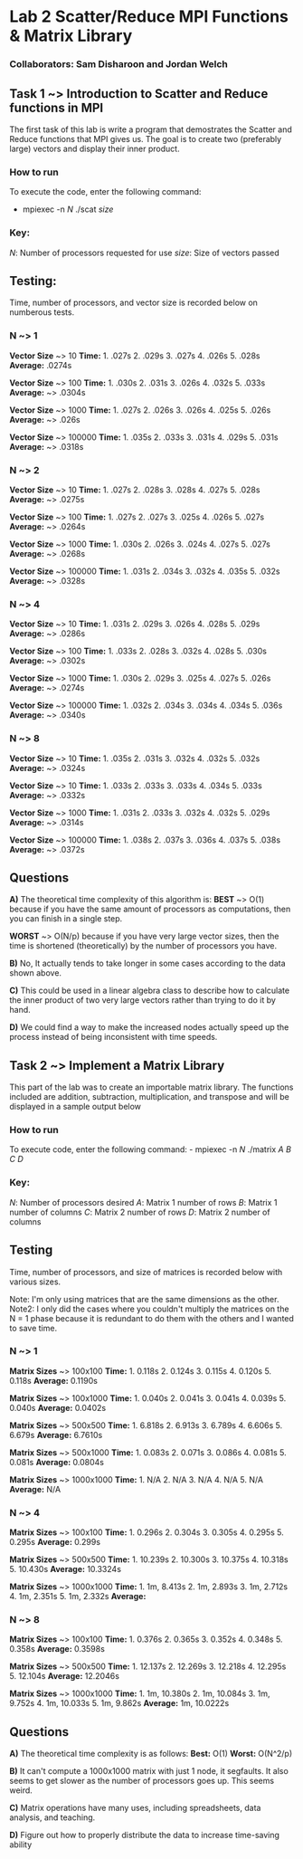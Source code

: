 # Lab 2 Scatter/Reduce MPI Functions & Matrix Library

### Collaborators: Sam Disharoon and Jordan Welch

## Task 1 ~> Introduction to Scatter and Reduce functions in MPI

The first task of this lab is write a program that demostrates the Scatter and Reduce functions that MPI gives us. The goal is to create two (preferably large) vectors and display their inner product. 

### How to run

To execute the code, enter the following command:
- mpiexec -n *N* ./scat *size*

### Key:

*N*: Number of processors requested for use
*size*: Size of vectors passed

## Testing:

Time, number of processors, and vector size is recorded below on numberous tests.

### N ~> 1

**Vector Size** ~> 10
**Time:**
	1. .027s
	2. .029s
	3. .027s
	4. .026s
	5. .028s
**Average:** .0274s

**Vector Size** ~> 100
**Time:**
	1. .030s
	2. .031s
	3. .026s
	4. .032s
	5. .033s
**Average:** ~> .0304s

**Vector Size** ~> 1000
**Time:**
	1. .027s
	2. .026s
	3. .026s
	4. .025s
	5. .026s
**Average:** ~> .026s

**Vector Size** ~> 100000
**Time:**
	1. .035s
	2. .033s
	3. .031s
	4. .029s
	5. .031s
**Average:** ~> .0318s


### N ~> 2

**Vector Size** ~> 10
**Time:**
	1. .027s
	2. .028s
	3. .028s
	4. .027s
	5. .028s
**Average:** ~> .0275s

**Vector Size** ~> 100
**Time:**
	1. .027s
	2. .027s
	3. .025s
	4. .026s
	5. .027s
**Average:** ~> .0264s

**Vector Size** ~> 1000
**Time:**
	1. .030s
	2. .026s
	3. .024s
	4. .027s
	5. .027s
**Average:** ~> .0268s

**Vector Size** ~> 100000
**Time:**
	1. .031s
	2. .034s
	3. .032s
	4. .035s
	5. .032s
**Average:** ~> .0328s

### N ~> 4

**Vector Size** ~> 10
**Time:**
	1. .031s
	2. .029s
	3. .026s
	4. .028s
	5. .029s
**Average:** ~> .0286s

**Vector Size** ~> 100
**Time:**
	1. .033s
	2. .028s
	3. .032s
	4. .028s
	5. .030s
**Average:** ~> .0302s

**Vector Size** ~> 1000
**Time:**
	1. .030s
	2. .029s
	3. .025s
	4. .027s
	5. .026s
**Average:** ~> .0274s

**Vector Size** ~> 100000
**Time:**
	1. .032s
	2. .034s
	3. .034s
	4. .034s
	5. .036s
**Average:** ~> .0340s

### N ~> 8

**Vector Size** ~> 10
**Time:**
	1. .035s
	2. .031s
	3. .032s
	4. .032s
	5. .032s
**Average:** ~> .0324s

**Vector Size** ~> 10
**Time:**
	1. .033s
	2. .033s
	3. .033s
	4. .034s
	5. .033s
**Average:** ~> .0332s

**Vector Size** ~> 1000
**Time:**
	1. .031s
	2. .033s
	3. .032s
	4. .032s
	5. .029s
**Average:** ~> .0314s

**Vector Size** ~> 100000
**Time:**
	1. .038s
	2. .037s
	3. .036s
	4. .037s
	5. .038s
**Average:** ~> .0372s

## Questions

**A)** The theoretical time complexity of this algorithm is: 
**BEST** ~> O(1) because if you have the same amount of processors as computations, then you can finish in a single step.

**WORST** ~> O(N/p) because if you have very large vector sizes, then the time is shortened (theoretically) by the number of processors you have.

**B)** No, It actually tends to take longer in some cases according to the data shown above.

**C)** This could be used in a linear algebra class to describe how to calculate the inner product of two very large vectors rather than trying to do it by hand.

**D)** We could find a way to make the increased nodes actually speed up the process instead of being inconsistent with time speeds.

## Task 2 ~> Implement a Matrix Library

This part of the lab was to create an importable matrix library.  The functions included are addition, subtraction, multiplication, and transpose and will be displayed in a sample output below

### How to run

To execute code, enter the following command:
	- mpiexec -n *N* ./matrix *A* *B* *C* *D*

### Key: 

*N*: Number of processors desired
*A*: Matrix 1 number of rows
*B*: Matrix 1 number of columns
*C*: Matrix 2 number of rows
*D*: Matrix 2 number of columns

## Testing

Time, number of processors, and size of matrices is recorded below with various sizes. 

Note: I'm only using matrices that are the same dimensions as the other.
Note2: I only did the cases where you couldn't multiply the matrices on the N = 1 phase because it is redundant to do them with the others and I wanted to save time.

### N ~> 1

**Matrix Sizes** ~> 100x100
**Time:**
	1. 0.118s
	2. 0.124s
	3. 0.115s
	4. 0.120s
	5. 0.118s
**Average:** 0.1190s

**Matrix Sizes** ~> 100x1000
**Time:**
	1. 0.040s
	2. 0.041s
	3. 0.041s
	4. 0.039s
	5. 0.040s
**Average:** 0.0402s

**Matrix Sizes** ~> 500x500
**Time:**
	1. 6.818s
	2. 6.913s
	3. 6.789s
	4. 6.606s
	5. 6.679s
**Average:** 6.7610s

**Matrix Sizes** ~> 500x1000
**Time:**
	1. 0.083s
	2. 0.071s
	3. 0.086s
	4. 0.081s
	5. 0.081s
**Average:** 0.0804s

**Matrix Sizes** ~> 1000x1000
**Time:**
	1. N/A
	2. N/A
	3. N/A
	4. N/A
	5. N/A
**Average:** N/A

### N ~> 4

**Matrix Sizes** ~> 100x100
**Time:**
	1. 0.296s
	2. 0.304s
	3. 0.305s
	4. 0.295s
	5. 0.295s
**Average:** 0.299s

**Matrix Sizes** ~> 500x500
**Time:**
	1. 10.239s
	2. 10.300s
	3. 10.375s
	4. 10.318s
	5. 10.430s
**Average:** 10.3324s

**Matrix Sizes** ~> 1000x1000
**Time:**
	1. 1m, 8.413s
	2. 1m, 2.893s
	3. 1m, 2.712s
	4. 1m, 2.351s
	5. 1m, 2.332s
**Average:** 

### N ~> 8

**Matrix Sizes** ~> 100x100
**Time:**
	1. 0.376s
	2. 0.365s
	3. 0.352s
	4. 0.348s
	5. 0.358s
**Average:** 0.3598s

**Matrix Sizes** ~> 500x500
**Time:**
	1. 12.137s
	2. 12.269s
	3. 12.218s
	4. 12.295s
	5. 12.104s
**Average:** 12.2046s

**Matrix Sizes** ~> 1000x1000
**Time:**
	1. 1m, 10.380s
	2. 1m, 10.084s
	3. 1m, 9.752s
	4. 1m, 10.033s
	5. 1m, 9.862s
**Average:** 1m, 10.0222s

## Questions

**A)** The theoretical time complexity is as follows:
**Best:** O(1)  **Worst:** O(N^2/p)

**B)** It can't compute a 1000x1000 matrix with just 1 node, it segfaults.  It also seems to get slower as the number of processors goes up. This seems weird.

**C)** Matrix operations have many uses, including spreadsheets, data analysis, and teaching. 

**D)** Figure out how to properly distribute the data to increase time-saving ability
